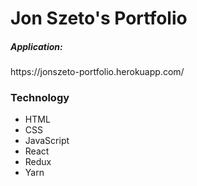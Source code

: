 <h1>Jon Szeto's Portfolio</h1>

<h5>Application:</h5> https://jonszeto-portfolio.herokuapp.com/

<h3>Technology</h3>
<ul>
  <li>HTML</li>
  <li>CSS</li>
  <li>JavaScript</li>
  <li>React</li>
  <li>Redux</li>
  <li>Yarn</li>
</ul>
